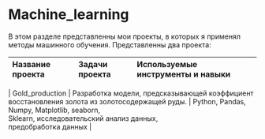# Machine_learning
В этом разделе представленны мои проекты, в которых я применял методы машинного обучения.
Представленны два проекта:  
  
| Название проекта | Задачи проекта | Используемые инструменты и навыки |
|:---|:---|:---|

| Gold_production | Разработка модели, предсказывающей коэффициент <br> восстановления золота из золотосодержащей руды. | Python, Pandas, Numpy, Matplotlib, seaborn, <br> Sklearn, исследовательский анализ данных, <br> предобработка данных |
